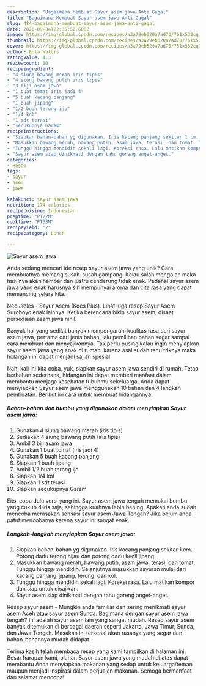 ```yaml
---
description: "Bagaimana Membuat Sayur asem jawa Anti Gagal"
title: "Bagaimana Membuat Sayur asem jawa Anti Gagal"
slug: 484-bagaimana-membuat-sayur-asem-jawa-anti-gagal
date: 2020-09-04T22:35:52.608Z
image: https://img-global.cpcdn.com/recipes/a3a79eb620a7ad70/751x532cq70/sayur-asem-jawa-foto-resep-utama.jpg
thumbnail: https://img-global.cpcdn.com/recipes/a3a79eb620a7ad70/751x532cq70/sayur-asem-jawa-foto-resep-utama.jpg
cover: https://img-global.cpcdn.com/recipes/a3a79eb620a7ad70/751x532cq70/sayur-asem-jawa-foto-resep-utama.jpg
author: Eula Waters
ratingvalue: 4.3
reviewcount: 10
recipeingredient:
- "4 siung bawang merah iris tipis"
- "4 siung bawang putih iris tipis"
- "3 biji asam jawa"
- "1 buat tomat iris jadi 4"
- "5 buah kacang panjang"
- "1 buah jipang"
- "1/2 buah terong ijo"
- "1/4 kol"
- "1 sdt terasi"
- "secukupnya Garam"
recipeinstructions:
- "Siapkan bahan-bahan yg digunakan. Iris kacang panjang sekitar 1 cm. Potong dadu terong hijau dan potong dadu kecil jipang."
- "Masukkan bawang merah, bawang putih, asam jawa, terasi, dan tomat. Tunggu hingga mendidih. Selanjutnya masukkan sayuran mulai dari kacang panjang, jipang, terong, dan kol."
- "Tunggu hingga mendidih sekali lagi. Koreksi rasa. Lalu matikan kompor dan siap untuk disajikan."
- "Sayur asem siap dinikmati dengan tahu goreng anget-anget."
categories:
- Resep
tags:
- sayur
- asem
- jawa

katakunci: sayur asem jawa 
nutrition: 174 calories
recipecuisine: Indonesian
preptime: "PT22M"
cooktime: "PT33M"
recipeyield: "2"
recipecategory: Lunch

---
```



![Sayur asem jawa](https://img-global.cpcdn.com/recipes/a3a79eb620a7ad70/751x532cq70/sayur-asem-jawa-foto-resep-utama.jpg)

Anda sedang mencari ide resep sayur asem jawa yang unik? Cara membuatnya memang susah-susah gampang. Kalau salah mengolah maka hasilnya akan hambar dan justru cenderung tidak enak. Padahal sayur asem jawa yang enak harusnya sih mempunyai aroma dan cita rasa yang dapat memancing selera kita.

Neo Jibles - Sayur Asem (Koes Plus). Lihat juga resep Sayur Asem Suroboyo enak lainnya. Ketika berencana bikin sayur asem, disaat persediaan asam jawa nihil.

Banyak hal yang sedikit banyak mempengaruhi kualitas rasa dari sayur asem jawa, pertama dari jenis bahan, lalu pemilihan bahan segar sampai cara membuat dan menyajikannya. Tak perlu pusing kalau ingin menyiapkan sayur asem jawa yang enak di rumah, karena asal sudah tahu triknya maka hidangan ini dapat menjadi sajian spesial.


Nah, kali ini kita coba, yuk, siapkan sayur asem jawa sendiri di rumah. Tetap berbahan sederhana, hidangan ini dapat memberi manfaat dalam membantu menjaga kesehatan tubuhmu sekeluarga. Anda dapat menyiapkan Sayur asem jawa menggunakan 10 bahan dan 4 langkah pembuatan. Berikut ini cara untuk membuat hidangannya.

<!--inarticleads1-->

##### Bahan-bahan dan bumbu yang digunakan dalam menyiapkan Sayur asem jawa:

1. Gunakan 4 siung bawang merah (iris tipis)
1. Sediakan 4 siung bawang putih (iris tipis)
1. Ambil 3 biji asam jawa
1. Gunakan 1 buat tomat (iris jadi 4)
1. Gunakan 5 buah kacang panjang
1. Siapkan 1 buah jipang
1. Ambil 1/2 buah terong ijo
1. Siapkan 1/4 kol
1. Siapkan 1 sdt terasi
1. Siapkan secukupnya Garam


Eits, coba dulu versi yang ini. Sayur asem jawa tengah memakai bumbu yang cukup diiris saja, sehingga kuahnya lebih bening. Apakah anda sudah mencoba merasakan sensasi sayur asem Jawa Tengah? Jika belum anda patut mencobanya karena sayur ini sangat enak. 

<!--inarticleads2-->

##### Langkah-langkah menyiapkan Sayur asem jawa:

1. Siapkan bahan-bahan yg digunakan. Iris kacang panjang sekitar 1 cm. Potong dadu terong hijau dan potong dadu kecil jipang.
1. Masukkan bawang merah, bawang putih, asam jawa, terasi, dan tomat. Tunggu hingga mendidih. Selanjutnya masukkan sayuran mulai dari kacang panjang, jipang, terong, dan kol.
1. Tunggu hingga mendidih sekali lagi. Koreksi rasa. Lalu matikan kompor dan siap untuk disajikan.
1. Sayur asem siap dinikmati dengan tahu goreng anget-anget.


Resep sayur asem - Mungkin anda familiar dan sering menikmati sayur asem Aceh atau sayur asem Sunda. Bagimana dengan sayur asem jawa tengah? Ini adalah sayur asem lain yang sangat mudah. Resep sayur asem banyak ditemukan di berbagai daerah seperti Jakarta, Jawa Timur, Sunda, dan Jawa Tengah. Masakan ini terkenal akan rasanya yang segar dan bahan-bahannya mudah didapat. 

Terima kasih telah membaca resep yang kami tampilkan di halaman ini. Besar harapan kami, olahan Sayur asem jawa yang mudah di atas dapat membantu Anda menyiapkan makanan yang sedap untuk keluarga/teman maupun menjadi inspirasi dalam berjualan makanan. Semoga bermanfaat dan selamat mencoba!
